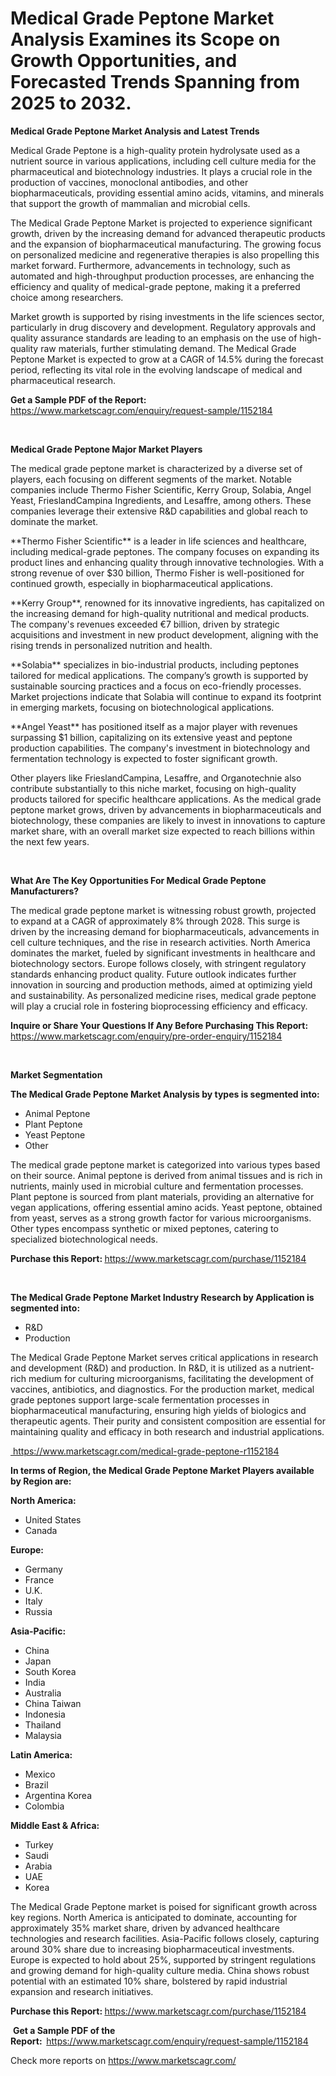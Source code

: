 <p><h1>Medical Grade Peptone Market Analysis Examines its Scope on Growth Opportunities, and Forecasted Trends Spanning from 2025 to 2032.</h1></p><p><strong>Medical Grade Peptone Market Analysis and Latest Trends</strong></p>
<p><p>Medical Grade Peptone is a high-quality protein hydrolysate used as a nutrient source in various applications, including cell culture media for the pharmaceutical and biotechnology industries. It plays a crucial role in the production of vaccines, monoclonal antibodies, and other biopharmaceuticals, providing essential amino acids, vitamins, and minerals that support the growth of mammalian and microbial cells.</p><p>The Medical Grade Peptone Market is projected to experience significant growth, driven by the increasing demand for advanced therapeutic products and the expansion of biopharmaceutical manufacturing. The growing focus on personalized medicine and regenerative therapies is also propelling this market forward. Furthermore, advancements in technology, such as automated and high-throughput production processes, are enhancing the efficiency and quality of medical-grade peptone, making it a preferred choice among researchers.</p><p>Market growth is supported by rising investments in the life sciences sector, particularly in drug discovery and development. Regulatory approvals and quality assurance standards are leading to an emphasis on the use of high-quality raw materials, further stimulating demand. The Medical Grade Peptone Market is expected to grow at a CAGR of 14.5% during the forecast period, reflecting its vital role in the evolving landscape of medical and pharmaceutical research.</p></p>
<p><strong>Get a Sample PDF of the Report:&nbsp;</strong> <a href="https://www.marketscagr.com/enquiry/request-sample/1152184?utm_campaign=2116&utm_medium=2&utm_source=Github&utm_content=ia&utm_term=04042025&utm_id=medical-grade-peptone">https://www.marketscagr.com/enquiry/request-sample/1152184</a></p>
<p>&nbsp;</p>
<p><strong>Medical Grade Peptone Major Market Players</strong></p>
<p><p>The medical grade peptone market is characterized by a diverse set of players, each focusing on different segments of the market. Notable companies include Thermo Fisher Scientific, Kerry Group, Solabia, Angel Yeast, FrieslandCampina Ingredients, and Lesaffre, among others. These companies leverage their extensive R&D capabilities and global reach to dominate the market.</p><p>**Thermo Fisher Scientific** is a leader in life sciences and healthcare, including medical-grade peptones. The company focuses on expanding its product lines and enhancing quality through innovative technologies. With a strong revenue of over $30 billion, Thermo Fisher is well-positioned for continued growth, especially in biopharmaceutical applications.</p><p>**Kerry Group**, renowned for its innovative ingredients, has capitalized on the increasing demand for high-quality nutritional and medical products. The company's revenues exceeded €7 billion, driven by strategic acquisitions and investment in new product development, aligning with the rising trends in personalized nutrition and health.</p><p>**Solabia** specializes in bio-industrial products, including peptones tailored for medical applications. The company’s growth is supported by sustainable sourcing practices and a focus on eco-friendly processes. Market projections indicate that Solabia will continue to expand its footprint in emerging markets, focusing on biotechnological applications.</p><p>**Angel Yeast** has positioned itself as a major player with revenues surpassing $1 billion, capitalizing on its extensive yeast and peptone production capabilities. The company's investment in biotechnology and fermentation technology is expected to foster significant growth.</p><p>Other players like FrieslandCampina, Lesaffre, and Organotechnie also contribute substantially to this niche market, focusing on high-quality products tailored for specific healthcare applications. As the medical grade peptone market grows, driven by advancements in biopharmaceuticals and biotechnology, these companies are likely to invest in innovations to capture market share, with an overall market size expected to reach billions within the next few years.</p></p>
<p>&nbsp;</p>
<p><strong>What Are The Key Opportunities For Medical Grade Peptone Manufacturers?</strong></p>
<p><p>The medical grade peptone market is witnessing robust growth, projected to expand at a CAGR of approximately 8% through 2028. This surge is driven by the increasing demand for biopharmaceuticals, advancements in cell culture techniques, and the rise in research activities. North America dominates the market, fueled by significant investments in healthcare and biotechnology sectors. Europe follows closely, with stringent regulatory standards enhancing product quality. Future outlook indicates further innovation in sourcing and production methods, aimed at optimizing yield and sustainability. As personalized medicine rises, medical grade peptone will play a crucial role in fostering bioprocessing efficiency and efficacy.</p></p>
<p><strong>Inquire or Share Your Questions If Any Before Purchasing This Report:</strong> <a href="https://www.marketscagr.com/enquiry/pre-order-enquiry/1152184?utm_campaign=2116&utm_medium=2&utm_source=Github&utm_content=ia&utm_term=04042025&utm_id=medical-grade-peptone">https://www.marketscagr.com/enquiry/pre-order-enquiry/1152184</a></p>
<p>&nbsp;</p>
<p><strong>Market Segmentation</strong></p>
<p><strong>The Medical Grade Peptone Market Analysis by types is segmented into:</strong></p>
<p><ul><li>Animal Peptone</li><li>Plant Peptone</li><li>Yeast Peptone</li><li>Other</li></ul></p>
<p><p>The medical grade peptone market is categorized into various types based on their source. Animal peptone is derived from animal tissues and is rich in nutrients, mainly used in microbial culture and fermentation processes. Plant peptone is sourced from plant materials, providing an alternative for vegan applications, offering essential amino acids. Yeast peptone, obtained from yeast, serves as a strong growth factor for various microorganisms. Other types encompass synthetic or mixed peptones, catering to specialized biotechnological needs.</p></p>
<p><strong>Purchase this Report:&nbsp;</strong><a href="https://www.marketscagr.com/purchase/1152184?utm_campaign=2116&utm_medium=2&utm_source=Github&utm_content=ia&utm_term=04042025&utm_id=medical-grade-peptone">https://www.marketscagr.com/purchase/1152184</a></p>
<p>&nbsp;</p>
<p><strong>The Medical Grade Peptone Market Industry Research by Application is segmented into:</strong></p>
<p><ul><li>R&D</li><li>Production</li></ul></p>
<p><p>The Medical Grade Peptone Market serves critical applications in research and development (R&D) and production. In R&D, it is utilized as a nutrient-rich medium for culturing microorganisms, facilitating the development of vaccines, antibiotics, and diagnostics. For the production market, medical grade peptones support large-scale fermentation processes in biopharmaceutical manufacturing, ensuring high yields of biologics and therapeutic agents. Their purity and consistent composition are essential for maintaining quality and efficacy in both research and industrial applications.</p></p>
<p><a href="https://www.marketscagr.com/medical-grade-peptone-r1152184?utm_campaign=2116&utm_medium=2&utm_source=Github&utm_content=ia&utm_term=04042025&utm_id=medical-grade-peptone">&nbsp;https://www.marketscagr.com/medical-grade-peptone-r1152184</a></p>
<p><strong>In terms of Region, the Medical Grade Peptone Market Players available by Region are:</strong></p>
<p>
    <p> <strong> North America: </strong>
        <ul>
            <li>United States</li>
            <li>Canada</li>
        </ul>
        </p> 
    <p> <strong> Europe: </strong>
        <ul>
            <li>Germany</li>
            <li>France</li>
            <li>U.K.</li>
            <li>Italy</li>
            <li>Russia</li>
        </ul>
        </p> 
    <p> <strong> Asia-Pacific: </strong>
        <ul>
            <li>China</li>
            <li>Japan</li>
            <li>South Korea</li>
            <li>India</li>
            <li>Australia</li>
            <li>China Taiwan</li>
            <li>Indonesia</li>
            <li>Thailand</li>
            <li>Malaysia</li>
        </ul>
        </p> 
    <p> <strong> Latin America: </strong>
        <ul>
            <li>Mexico</li>
            <li>Brazil</li>
            <li>Argentina Korea</li>
            <li>Colombia</li>
        </ul>
        </p> 
    <p> <strong> Middle East & Africa: </strong>
        <ul>
            <li>Turkey</li>
            <li>Saudi</li>
            <li>Arabia</li>
            <li>UAE</li>
            <li>Korea</li>
        </ul>
    </p>
    </p>
<p><p>The Medical Grade Peptone market is poised for significant growth across key regions. North America is anticipated to dominate, accounting for approximately 35% market share, driven by advanced healthcare technologies and research facilities. Asia-Pacific follows closely, capturing around 30% share due to increasing biopharmaceutical investments. Europe is expected to hold about 25%, supported by stringent regulations and growing demand for high-quality culture media. China shows robust potential with an estimated 10% share, bolstered by rapid industrial expansion and research initiatives.</p></p>
<p><strong>Purchase this Report: </strong><a href="https://www.marketscagr.com/purchase/1152184?utm_campaign=2116&utm_medium=2&utm_source=Github&utm_content=ia&utm_term=04042025&utm_id=medical-grade-peptone">https://www.marketscagr.com/purchase/1152184</a></p>
<p>&nbsp;<strong>Get a Sample PDF of the Report:&nbsp;&nbsp;</strong><a href="https://www.marketscagr.com/enquiry/request-sample/1152184?utm_campaign=2116&utm_medium=2&utm_source=Github&utm_content=ia&utm_term=04042025&utm_id=medical-grade-peptone">https://www.marketscagr.com/enquiry/request-sample/1152184</a></p>
<p><strong></strong></p>
<p>Check more reports on <a href="https://www.marketscagr.com/?utm_campaign=2116&utm_medium=2&utm_source=Github&utm_content=ia&utm_term=04042025&utm_id=medical-grade-peptone">https://www.marketscagr.com/</a></p>